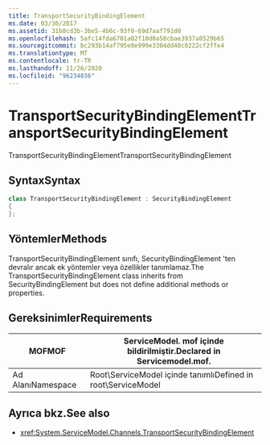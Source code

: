 ```yaml
---
title: TransportSecurityBindingElement
ms.date: 03/30/2017
ms.assetid: 31b8cd3b-3be5-4b6c-93f0-69d7aaf791d0
ms.openlocfilehash: 5afc14fda6701a02f10d0a58cbae3937a8529b65
ms.sourcegitcommit: bc293b14af795e0e999e3304dd40c0222cf2ffe4
ms.translationtype: MT
ms.contentlocale: tr-TR
ms.lasthandoff: 11/26/2020
ms.locfileid: "96234836"
---
```

# <a name="transportsecuritybindingelement"></a><span data-ttu-id="8ba04-102">TransportSecurityBindingElement</span><span class="sxs-lookup"><span data-stu-id="8ba04-102">TransportSecurityBindingElement</span></span>

<span data-ttu-id="8ba04-103">TransportSecurityBindingElement</span><span class="sxs-lookup"><span data-stu-id="8ba04-103">TransportSecurityBindingElement</span></span>  
  
## <a name="syntax"></a><span data-ttu-id="8ba04-104">Syntax</span><span class="sxs-lookup"><span data-stu-id="8ba04-104">Syntax</span></span>  
  
```csharp
class TransportSecurityBindingElement : SecurityBindingElement  
{  
};  
```  
  
## <a name="methods"></a><span data-ttu-id="8ba04-105">Yöntemler</span><span class="sxs-lookup"><span data-stu-id="8ba04-105">Methods</span></span>  

 <span data-ttu-id="8ba04-106">TransportSecurityBindingElement sınıfı, SecurityBindingElement 'ten devralır ancak ek yöntemler veya özellikler tanımlamaz.</span><span class="sxs-lookup"><span data-stu-id="8ba04-106">The TransportSecurityBindingElement class inherits from SecurityBindingElement but does not define additional methods or properties.</span></span>  
  
## <a name="requirements"></a><span data-ttu-id="8ba04-107">Gereksinimler</span><span class="sxs-lookup"><span data-stu-id="8ba04-107">Requirements</span></span>  
  
|<span data-ttu-id="8ba04-108">MOF</span><span class="sxs-lookup"><span data-stu-id="8ba04-108">MOF</span></span>|<span data-ttu-id="8ba04-109">ServiceModel. mof içinde bildirilmiştir.</span><span class="sxs-lookup"><span data-stu-id="8ba04-109">Declared in Servicemodel.mof.</span></span>|  
|---------|-----------------------------------|  
|<span data-ttu-id="8ba04-110">Ad Alanı</span><span class="sxs-lookup"><span data-stu-id="8ba04-110">Namespace</span></span>|<span data-ttu-id="8ba04-111">Root\ServiceModel içinde tanımlı</span><span class="sxs-lookup"><span data-stu-id="8ba04-111">Defined in root\ServiceModel</span></span>|  
  
## <a name="see-also"></a><span data-ttu-id="8ba04-112">Ayrıca bkz.</span><span class="sxs-lookup"><span data-stu-id="8ba04-112">See also</span></span>

- <xref:System.ServiceModel.Channels.TransportSecurityBindingElement>
